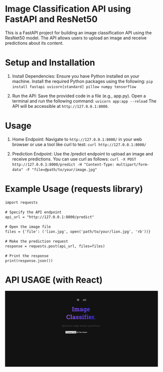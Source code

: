 # Image Classification API using FastAPI and ResNet50
This is a FastAPI project for building an image classification API using the ResNet50 model. The API allows users to upload an image and receive predictions about its content.

# Setup and Installation
1. Install Dependencies:
Ensure you have Python installed on your machine. Install the required Python packages using the following:
`pip install fastapi uvicorn[standard] pillow numpy tensorflow`

3. Run the API:
Save the provided code in a file (e.g., app.py). Open a terminal and run the following command:
`uvicorn app:app --reload`
The API will be accessible at `http://127.0.0.1:8000`.

# Usage 
1. Home Endpoint:
Navigate to `http://127.0.0.1:8000/` in your web browser or use a tool like curl to test:
`curl http://127.0.0.1:8000/`

2. Prediction Endpoint:
Use the /predict endpoint to upload an image and receive predictions. You can use curl as follows:
`curl -X POST http://127.0.0.1:8000/predict -H "Content-Type: multipart/form-data" -F "file=@path/to/your/image.jpg"`

# Example Usage (requests library)

```
import requests

# Specify the API endpoint
api_url = "http://127.0.0.1:8000/predict"

# Open the image file
files = {'file': ('lion.jpg', open('path/to/your/lion.jpg', 'rb'))}

# Make the prediction request
response = requests.post(api_url, files=files)

# Print the response
print(response.json())
```
# API USAGE (with React)

![Alt Text](./Screenshot%202024-01-19%20142746.png)


 
